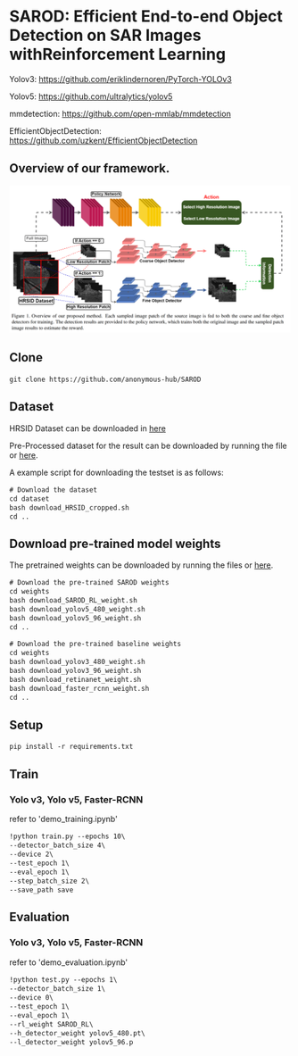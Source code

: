 # SAROD: Efficient End-to-end Object Detection on SAR Images withReinforcement Learning
Yolov3: https://github.com/eriklindernoren/PyTorch-YOLOv3

Yolov5: https://github.com/ultralytics/yolov5

mmdetection: https://github.com/open-mmlab/mmdetection

EfficientObjectDetection: https://github.com/uzkent/EfficientObjectDetection


## Overview of our framework.
<img src='./image/overview.png' width=1000>


## Clone
```
git clone https://github.com/anonymous-hub/SAROD
```

## Dataset
HRSID Dataset can be downloaded in [here](https://github.com/chaozhong2010/HRSID)

Pre-Processed dataset for the result can be downloaded by running the file or [here](https://drive.google.com/file/d/179XJTHn93KVHzOyPy4grE808Oaxf4jDe/view?usp=sharing).

A example script for downloading the testset is as follows:
```
# Download the dataset
cd dataset
bash download_HRSID_cropped.sh
cd ..
```

## Download pre-trained model weights
The pretrained weights can be downloaded by running the files or [here](https://drive.google.com/file/d/19AiETn2MAdzrKsYvmJiYurzU5k2VmX8R/view?usp=sharing).

```
# Download the pre-trained SAROD weights
cd weights
bash download_SAROD_RL_weight.sh
bash download_yolov5_480_weight.sh
bash download_yolov5_96_weight.sh
cd ..
```

```
# Download the pre-trained baseline weights
cd weights
bash download_yolov3_480_weight.sh
bash download_yolov3_96_weight.sh
bash download_retinanet_weight.sh
bash download_faster_rcnn_weight.sh
cd ..
```


## Setup
```
pip install -r requirements.txt
```

## Train
### Yolo v3, Yolo v5, Faster-RCNN
refer to 'demo_training.ipynb'
```
!python train.py --epochs 10\
--detector_batch_size 4\
--device 2\
--test_epoch 1\
--eval_epoch 1\
--step_batch_size 2\
--save_path save
```

## Evaluation
### Yolo v3, Yolo v5, Faster-RCNN
refer to 'demo_evaluation.ipynb'
```
!python test.py --epochs 1\
--detector_batch_size 1\
--device 0\
--test_epoch 1\
--eval_epoch 1\
--rl_weight SAROD_RL\
--h_detector_weight yolov5_480.pt\
--l_detector_weight yolov5_96.p
```

